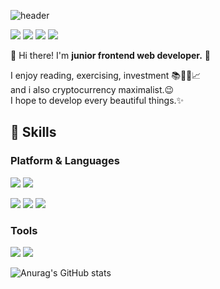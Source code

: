 ![header](https://capsule-render.vercel.app/api?type=waving&color=gradient&height=300&section=header&text=Welcome!&fontSize=90&desc=%20Namjun's%20Github%20profile&descAlign=60&descAlignY=65)



<a href="https://mail.google.com/mail/u/0/#inbox" target="_blank"><img src="https://img.shields.io/badge/wrasf175@gmail.com-EA4335?style=flat-square&logo=Gmail&logoColor=white"/></a> <a href="https://www.linkedin.com/in/kim-namjun-a655181ab/" target="_blank"> <img src="https://img.shields.io/badge/Adrian Kim-0A66C2?style=flat-square&logo=LinkedIn&logoColor=white"/></a> <a href="https://www.instagram.com/learnupeveryday/" target="_blank"><img src="https://img.shields.io/badge/@learnupeveryday-E4405F?style=flat-square&logo=Instagram&logoColor=white"/></a> <a href="https://www.notion.so/adrian96/Adrian-a21ff13a9752477fadccaf863142149e" target="_blank"><img src="https://img.shields.io/badge/Adrian-000000?style=flat-square&logo=Notion&logoColor=white"/></a>    
   
   
   
👋 Hi there! I'm **junior frontend web developer.** 👶

I enjoy reading, exercising, investment 📚🏋️‍♀️📈   
and i also cryptocurrency maximalist.😉   
I hope to develop every beautiful things.✨   
   
   
   
## 💪 Skills   


### Platform & Languages   


<img src="https://img.shields.io/badge/React-61DAFB?style=flat-square&logo=React&logoColor=white"/> <img src="https://img.shields.io/badge/Vue.js-4FC08D?style=flat-square&logo=Vue.js&logoColor=white"/>      

<img src="https://img.shields.io/badge/JavaScript-F7DF1E?style=flat-square&logo=JavaScript&logoColor=black"/> <img src="https://img.shields.io/badge/Sass-CC6699?style=flat-square&logo=Sass&logoColor=white"/> <img src="https://img.shields.io/badge/Python-3776AB?style=flat-square&logo=Python&logoColor=white"/>


### Tools   


<img src="https://img.shields.io/badge/Git-F05032?style=flat-square&logo=Git&logoColor=white"/> <img src="https://img.shields.io/badge/VScode-007ACC?style=flat-square&logo=Visual Studio Code&logoColor=white"/>    




![Anurag's GitHub stats](https://github-readme-stats.vercel.app/api?username=namjunkim12&show_icons=true&theme=default)

   
